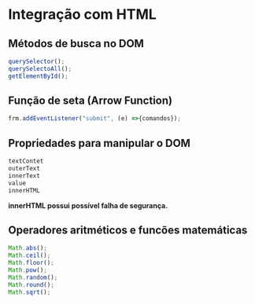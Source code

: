 # Integração com HTML

## Métodos de busca no DOM

```js
querySelector();
querySelectoAll();
getElementById();
```

## Função de seta (Arrow Function)

```js
frm.addEventListener("submit", (e) =>{comandos});
```

## Propriedades para manipular o DOM

```js
textContet
outerText
innerText
value
innerHTML
```

**innerHTML possui possível falha de segurança.**

## Operadores aritméticos e funcões matemáticas

```js
Math.abs();
Math.ceil();
Math.floor();
Math.pow();
Math.random();
Math.round();
Math.sqrt();

```
